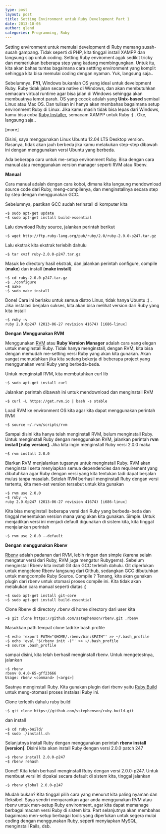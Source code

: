 ```yaml
---
type: post
layout: post
title: Setting Environment untuk Ruby Development Part 1
date: 2013-10-05
author: glend
categories: Programming, Ruby
---
```


Setting environment untuk memulai development di Ruby memang susah-susah gampang. Tidak seperti di PHP, kita tinggal install XAMPP dan langsung siap untuk coding. Setting Ruby enviroment agak sedikit tricky dan memerlukan beberapa step yang kadang membingungkan. Untuk itu, kita akan bahas tuntas bagaimana cara settting environment yang komplit sehingga kita bisa memulai coding dengan nyaman. Yuk, langsung saja..

Sebelumnya, **FYI**, Windows bukanlah OS yang ideal untuk development Ruby. Ruby tidak jalan secara native di Windows, dan akan membutuhkan semacam virtual runtime agar bisa jalan di Windows sehingga akan membuatnya lemot parah. OS yang cocok adalah yang **Unix-based** semisal Linux atau Mac OS. Dan tulisan ini hanya akan membahas bagaimana setup environment Ruby di Linux. Jika kamu masih tidak bisa lepas dari Windows, kamu bisa coba [Ruby Installer](http://rubyinstaller.org/]), semacam XAMPP untuk Ruby :) . Oke, langsung saja..

[more]

Disini, saya menggunakan Linux Ubuntu 12.04 LTS Desktop version. Rasanya, tidak akan jauh berbeda jika kamu melakukan step-step dibawah ini dengan menggunakan versi Ubuntu yang berbeda. 

Ada beberapa cara untuk me-setup environment Ruby. Bisa dengan cara manual atau menggunakan version manager seperti RVM atau Rbenv.

**Manual**

Cara manual adalah dengan cara koboi, dimana kita langsung mendownload source code dari Ruby, meng-compilenya, dan menginstallnya secara step by step dengan menggunakan GCC. 

Sebelumnya, pastikan GCC sudah terinstall di komputer kita

    ~$ sudo apt-get update
    ~$ sudo apt-get install build-essential


Lalu download Ruby source, jalankan perintah berikut

    ~$ wget http://ftp.ruby-lang.org/pub/ruby/2.0/ruby-2.0.0-p247.tar.gz

Lalu ekstrak kita ekstrak terlebih dahulu

    ~$ tar xvzf ruby-2.0.0-p247.tar.gz

Masuk ke directory hasil ekstrak, dan jalankan perintah configure, compile (**make**) dan install (**make install**)

    ~$ cd ruby-2.0.0-p247.tar.gz
    ~$ ./configure
    ~$ make
    ~$ sudo make install
    
Done! Cara ini berlaku untuk semua distro Linux, tidak hanya Ubuntu :) . Jika instalasi berjalan sukses, kita akan bisa melihat version dari Ruby yang kita install

    ~$ ruby -v
    ruby 2.0.0p247 (2013-06-27 revision 41674) [i686-linux]
    
**Dengan Menggunakan RVM**

Menggunakan [RVM](https://rvm.io/) atau **Ruby Version Manager** adalah cara yang elegan untuk menginstall Ruby. Tidak hanya menginstall, dengan RVM, kita bisa dengan memudah me-setting versi Ruby yang akan kita gunakan. Akan sangat memudahkan jika kita sedang bekerja di beberapa project yang menggunakan versi Ruby yang berbeda-beda.

Untuk menginstall RVM, kita membutuhkan curl lib

    ~$ sudo apt-get install curl

Jalankan perintah dibawah ini untuk mendownload dan menginstall RVM

    ~$ curl -L https://get.rvm.io | bash -s stable
    
Load RVM ke environment OS kita agar kita dapat menggunakan perintah RVM

    ~$ source ~/.rvm/scripts/rvm

Sampai disini kita hanya telah menginstall RVM, belum menginstall Ruby. Untuk menginstall Ruby dengan menggunakan RVM, jalankan perintah **rvm install [ruby version]**. Jika kita ingin menginstall Ruby versi 2.0.0 maka

    ~$ rvm install 2.0.0

Biarkan RVM menjalankan tugasnya untuk menginstall Ruby. RVM akan menginstall serta menyiapkan semua dependencies dan requirement yang dibutuhkan agar Ruby dengan versi yang kita tentukan tadi dapat berjalan mulus tanpa masalah. Setelah RVM berhasil menginstall Ruby dengan versi tertentu, kita men-set version tersebut untuk kita gunakan

    ~$ rvm use 2.0.0
    ~$ ruby -v
    ruby 2.0.0p247 (2013-06-27 revision 41674) [i686-linux]
    
Kita bisa menginstall beberapa versi dari Ruby yang berbeda-beda dan tinggal menentukan version mana yang akan kita gunakan. Simple. Untuk menjadikan versi ini menjadi default digunakan di sistem kita, kita tinggal menjalankan perintah

    ~$ rvm use 2.0.0 --default

**Dengan menggunakan Rbenv**

[Rbenv](http://rbenv.org/) adalah padanan dari RVM, lebih ringan dan simple (karena selain mengatur versi dari Ruby, RVM juga mengatur Rubygems). Sebelum menginstall Rbenv kita install Git dan GCC terlebih dahulu. Git diperlukan untuk mengclone Rbenv langsung dari Github, sedangkan GCC dibutuhkan untuk mengcompile Ruby Source. Compile ? Tenang, kita akan gunakan plugin dari rbenv untuk otomasi proses compile ini. Kita tidak akan melakukan cara manual seperti diatas :)

    ~$ sudo apt-get install git-core
    ~$ sudo apt-get install build-essential
    
Clone Rbenv di directory .rbenv di home directory dari user kita

    ~$ git clone https://github.com/sstephenson/rbenv.git .rbenv

Masukkan path tempat clone tadi ke bash profile

    ~$ echo 'export PATH="$HOME/.rbenv/bin:$PATH"' >> ~/.bash_profile
    ~$ echo 'eval "$(rbenv init -)"' >> ~/.bash_profile
    ~$ source .bash_profile

sampai disini, kita telah berhasil menginstall rbenv. Untuk mengetestnya, jalankan

    ~$ rbenv
    rbenv 0.4.0-65-gff23666
    Usage: rbenv <command> [<args>]
    
Saatnya menginstall Ruby. Kita gunakan plugin dari rbenv yaitu [Ruby Build](https://github.com/sstephenson/ruby-build#readme) untuk meng-otomasi proses instalasi Ruby ini.

Clone terlebih dahulu ruby build

    ~$ git clone https://github.com/sstephenson/ruby-build.git

dan install

    ~$ cd ruby-build/
    ~$ sudo ./install.sh
    
Selanjutnya install Ruby dengan menggunakan perintah **rbenv install [version]**. Disini kita akan install Ruby dengan versi 2.0.0 patch 247

    ~$ rbenv install 2.0.0-p247
    ~$ rbenv rehash
    
Done!! Kita telah berhasil menginstall Ruby dengan versi 2.0.0-p247. Untuk membuat versi ini dipakai secara default di sistem kita, tinggal jalankan

    ~$ rbenv global 2.0.0-p247
    
Mudah bukan? Kita tinggal pilih cara yang menurut kita paling nyaman dan fleksibel. Saya sendiri menyarankan agar anda menggunakan RVM atau rbenv untuk men-setup Ruby environment, agar kita dapat memanage berbagai macam versi Ruby di sistem kita. Part selanjutnya akan membahas bagaimana men-setup berbagai tools yang diperlukan untuk segera mulai coding dengan menggunakan Ruby, seperti menyiapkan MySQL, menginstall Rails, dsb.